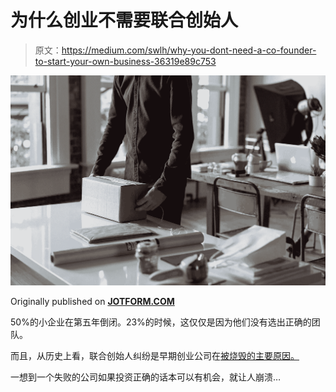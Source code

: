 # 为什么创业不需要联合创始人

> 原文：<https://medium.com/swlh/why-you-dont-need-a-co-founder-to-start-your-own-business-36319e89c753>

![](img/2c5c6084eba24a1e7bd6c20ee4443bda.png)

Originally published on [**JOTFORM.COM**](http://jotform.com)

50%的小企业在第五年倒闭。23%的时候，这仅仅是因为他们没有选出正确的团队。

而且，从历史上看，联合创始人纠纷是早期创业公司在[被烧毁的主要原因。](https://techcrunch.com/2017/02/18/co-founder-conflict/)

一想到一个失败的公司如果投资正确的话本可以有机会，就让人崩溃…